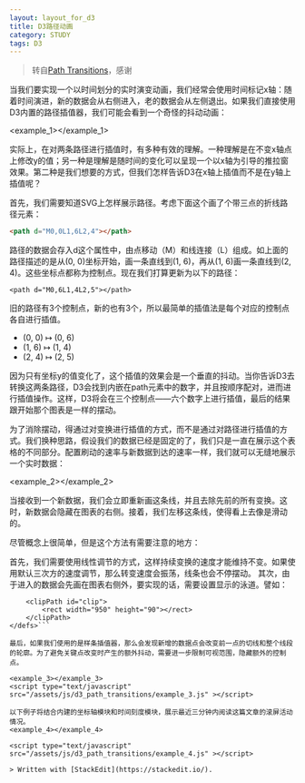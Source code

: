 ```yaml
---
layout: layout_for_d3
title: D3路径动画
category: STUDY
tags: D3
---
```


>转自[Path Transitions](http://bost.ocks.org/mike/path/)，感谢



当我们要实现一个以时间划分的实时演变动画，我们经常会使用时间标记x轴：随着时间演进，新的数据会从右侧进入，老的数据会从左侧退出。如果我们直接使用D3内置的路径插值器，我们可能会看到一个奇怪的抖动动画：

<!-- excerpt -->

<link rel="stylesheet" href="/assets/css/d3_path_transitions/default.css">
<script type="text/javascript" src="/assets/js/d3_path_transitions/share.js" ></script>

<example_1></example_1>

<script type="text/javascript" src="/assets/js/d3_path_transitions/example_1.js" ></script>

实际上，在对两条路径进行插值时，有多种有效的理解。一种理解是在不变x轴点上修改y的值；另一种是理解是随时间的变化可以呈现一个以x轴为引导的推拉窗效果。第二种是我们想要的方式，但我们怎样告诉D3在x轴上插值而不是在y轴上插值呢？

首先，我们需要知道SVG上怎样展示路径。考虑下面这个画了个带三点的折线路径元素：

```html
<path d="M0,0L1,6L2,4"></path>
```

路径的数据会存入d这个属性中，由点移动（M）和线连接（L）组成。如上面的路径描述的是从(0, 0)坐标开始，画一条直线到(1, 6)，再从(1, 6)画一条直线到(2, 4)。这些坐标点都称为控制点。现在我们打算更新为以下的路径：

`<path d="M0,6L1,4L2,5"></path>`

旧的路径有3个控制点，新的也有3个，所以最简单的插值法是每个对应的控制点各自进行插值。

* (0, 0) ↦ (0, 6)
* (1, 6) ↦ (1, 4)
* (2, 4) ↦ (2, 5)

因为只有坐标y的值变化了，这个插值的效果会是一个垂直的抖动。当你告诉D3去转换这两条路径，D3会找到内嵌在path元素中的数字，并且按顺序配对，进而进行插值操作。这样，D3将会在三个控制点——六个数字上进行插值，最后的结果跟开始那个图表是一样的摆动。

为了消除摆动，得通过对变换进行插值的方式，而不是通过对路径进行插值的方式。我们换种思路，假设我们的数据已经是固定的了，我们只是一直在展示这个表格的不同部分。配置刷动的速率与新数据到达的速率一样，我们就可以无缝地展示一个实时数据：

<example_2></example_2>
<script type="text/javascript" src="/assets/js/d3_path_transitions/example_2.js" ></script>


当接收到一个新数据，我们会立即重新画这条线，并且去除先前的所有变换。这时，新数据会隐藏在图表的右侧。接着，我们左移这条线，使得看上去像是滑动的。

尽管概念上很简单，但是这个方法有需要注意的地方：

首先，我们需要使用线性调节的方式，这样持续变换的速度才能维持不变。如果使用默认三次方的速度调节，那么转变速度会振荡，线条也会不停摆动。
其次，由于进入的数据会先画在图表右侧外，要实现的话，需要设置显示的泳道。譬如：

```<defs>
    <clipPath id="clip">
        <rect width="950" height="90"></rect>
    </clipPath>
</defs>```

最后，如果我们使用的是样条插值器，那么会发现新增的数据点会改变前一点的切线和整个线段的轮廓。为了避免关键点改变时产生的额外抖动，需要进一步限制可视范围，隐藏额外的控制点。

<example_3></example_3>
<script type="text/javascript" src="/assets/js/d3_path_transitions/example_3.js" ></script>

以下例子将结合内建的坐标轴模块和时间刻度模块，展示最近三分钟内阅读这篇文章的滚屏活动情况。
<example_4></example_4>

<script type="text/javascript" src="/assets/js/d3_path_transitions/example_4.js" ></script>

> Written with [StackEdit](https://stackedit.io/).